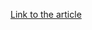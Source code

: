[Link to the article](https://www.fireeye.com/blog/threat-research/2013/05/ready-for-summer-the-sunshop-campaign.html)
